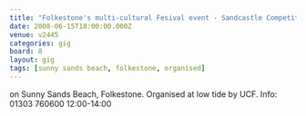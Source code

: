 ```yaml
---
title: "Folkestone's multi-cultural Fesival event - Sandcastle Competition"
date: 2008-06-15T18:00:00.000Z
venue: v2445
categories: gig
board: 8
layout: gig
tags: [sunny sands beach, folkestone, organised]
---
```

on Sunny Sands Beach, Folkestone.  Organised at low tide by UCF.  Info:  01303 760600  12:00-14:00
